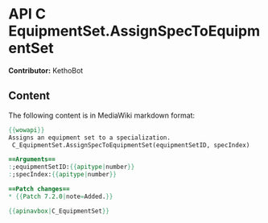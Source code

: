 # API C EquipmentSet.AssignSpecToEquipmentSet

**Contributor:** KethoBot

## Content

The following content is in MediaWiki markdown format:

```mediawiki
{{wowapi}}
Assigns an equipment set to a specialization.
 C_EquipmentSet.AssignSpecToEquipmentSet(equipmentSetID, specIndex)

==Arguments==
:;equipmentSetID:{{apitype|number}}
:;specIndex:{{apitype|number}}

==Patch changes==
* {{Patch 7.2.0|note=Added.}}

{{apinavbox|C_EquipmentSet}}
```